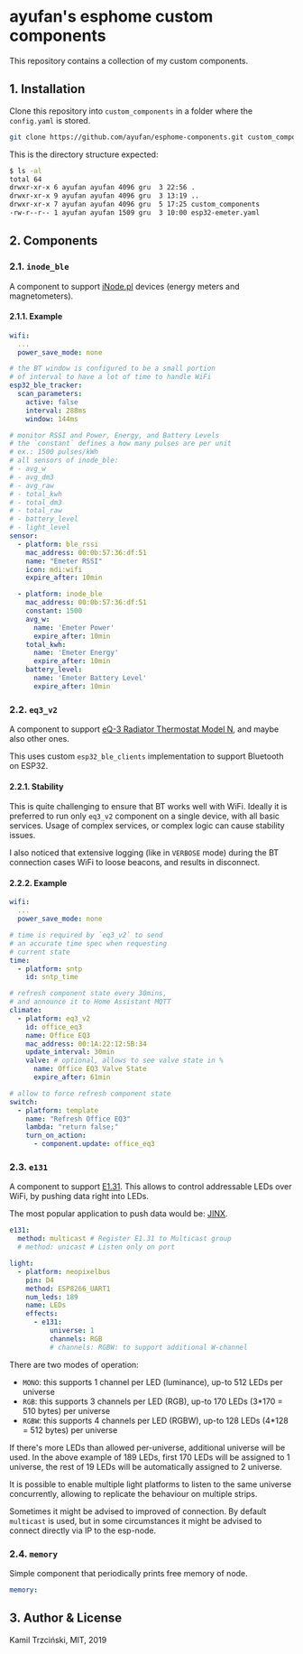 # ayufan's esphome custom components

This repository contains a collection of my custom components.

## 1. Installation

Clone this repository into `custom_components` in a folder
where the `config.yaml` is stored.

```bash
git clone https://github.com/ayufan/esphome-components.git custom_components
```

This is the directory structure expected:

```bash
$ ls -al
total 64
drwxr-xr-x 6 ayufan ayufan 4096 gru  3 22:56 .
drwxr-xr-x 9 ayufan ayufan 4096 gru  3 13:19 ..
drwxr-xr-x 7 ayufan ayufan 4096 gru  5 17:25 custom_components
-rw-r--r-- 1 ayufan ayufan 1509 gru  3 10:00 esp32-emeter.yaml
```

## 2. Components

### 2.1. `inode_ble`

A component to support [iNode.pl](https://inode.pl/) devices
(energy meters and magnetometers).

#### 2.1.1. Example

```yaml
wifi:
  ...
  power_save_mode: none

# the BT window is configured to be a small portion
# of interval to have a lot of time to handle WiFi
esp32_ble_tracker:
  scan_parameters:
    active: false
    interval: 288ms
    window: 144ms

# monitor RSSI and Power, Energy, and Battery Levels
# the `constant` defines a how many pulses are per unit
# ex.: 1500 pulses/kWh
# all sensors of inode_ble:
# - avg_w
# - avg_dm3
# - avg_raw
# - total_kwh
# - total_dm3
# - total_raw
# - battery_level
# - light_level
sensor:
  - platform: ble_rssi
    mac_address: 00:0b:57:36:df:51
    name: "Emeter RSSI"
    icon: mdi:wifi
    expire_after: 10min

  - platform: inode_ble
    mac_address: 00:0b:57:36:df:51
    constant: 1500
    avg_w:
      name: 'Emeter Power'
      expire_after: 10min
    total_kwh:
      name: 'Emeter Energy'
      expire_after: 10min
    battery_level:
      name: 'Emeter Battery Level'
      expire_after: 10min
```

### 2.2. `eq3_v2`

A component to support [eQ-3 Radiator Thermostat Model N](https://www.eq-3.com/products/homematic/detail/radiator-thermostat-model-n.html),
and maybe also other ones.

This uses custom `esp32_ble_clients` implementation to support
Bluetooth on ESP32.

#### 2.2.1. Stability

This is quite challenging to ensure that BT works well with WiFi.
Ideally it is preferred to run only `eq3_v2` component
on a single device, with all basic services. Usage of complex services,
or complex logic can cause stability issues.

I also noticed that extensive logging (like in `VERBOSE` mode)
during the BT connection cases WiFi to loose beacons,
and results in disconnect.

#### 2.2.2. Example

```yaml
wifi:
  ...
  power_save_mode: none

# time is required by `eq3_v2` to send
# an accurate time spec when requesting
# current state
time:
  - platform: sntp
    id: sntp_time

# refresh component state every 30mins,
# and announce it to Home Assistant MQTT
climate:
  - platform: eq3_v2
    id: office_eq3
    name: Office EQ3
    mac_address: 00:1A:22:12:5B:34
    update_interval: 30min
    valve: # optional, allows to see valve state in %
      name: Office EQ3 Valve State
      expire_after: 61min

# allow to force refresh component state
switch:
  - platform: template
    name: "Refresh Office EQ3"
    lambda: "return false;"
    turn_on_action:
      - component.update: office_eq3
```

### 2.3. `e131`

A component to support [E1.31](https://www.doityourselfchristmas.com/wiki/index.php?title=E1.31_(Streaming-ACN)_Protocol). This allows to control addressable LEDs over WiFi, by pushing data right into LEDs.

The most popular application to push data would be: [JINX](http://www.live-leds.de/jinx-v1-3-with-resizable-mainwindow-real-dmx-and-sacne1-31/).

```yaml
e131:
  method: multicast # Register E1.31 to Multicast group
  # method: unicast # Listen only on port

light:
  - platform: neopixelbus
    pin: D4
    method: ESP8266_UART1
    num_leds: 189
    name: LEDs
    effects:
      - e131:
          universe: 1
          channels: RGB
          # channels: RGBW: to support additional W-channel
```

There are two modes of operation:

- `MONO`: this supports 1 channel per LED (luminance), up-to 512 LEDs per universe
- `RGB`: this supports 3 channels per LED (RGB), up-to 170 LEDs (3*170 = 510 bytes) per universe
- `RGBW`: this supports 4 channels per LED (RGBW), up-to 128 LEDs (4*128 = 512 bytes) per universe

If there's more LEDs than allowed per-universe, additional universe will be used.
In the above example of 189 LEDs, first 170 LEDs will be assigned to 1 universe,
the rest of 19 LEDs will be automatically assigned to 2 universe.

It is possible to enable multiple light platforms to listen to the same universe concurrently,
allowing to replicate the behaviour on multiple strips.

Sometimes it might be advised to improved of connection. By default `multicast` is used,
but in some circumstances it might be advised to connect directly via IP to the esp-node.

### 2.4. `memory`

Simple component that periodically prints free memory of node.

```yaml
memory:
```

## 3. Author & License

Kamil Trzciński, MIT, 2019
